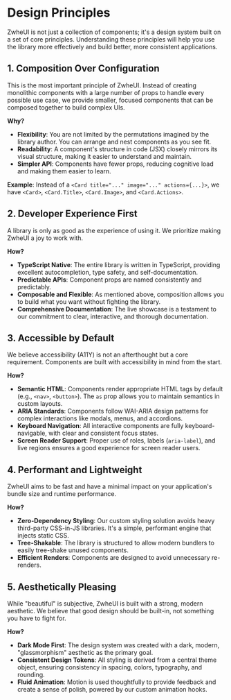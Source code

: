 # Design Principles

ZwheUI is not just a collection of components; it's a design system built on a set of core principles. Understanding these principles will help you use the library more effectively and build better, more consistent applications.

## 1. Composition Over Configuration

This is the most important principle of ZwheUI. Instead of creating monolithic components with a large number of props to handle every possible use case, we provide smaller, focused components that can be composed together to build complex UIs.

**Why?**
-   **Flexibility**: You are not limited by the permutations imagined by the library author. You can arrange and nest components as you see fit.
-   **Readability**: A component's structure in code (JSX) closely mirrors its visual structure, making it easier to understand and maintain.
-   **Simpler API**: Components have fewer props, reducing cognitive load and making them easier to learn.

**Example**: Instead of a `<Card title="..." image="..." actions={...}>`, we have `<Card>`, `<Card.Title>`, `<Card.Image>`, and `<Card.Actions>`.

## 2. Developer Experience First

A library is only as good as the experience of using it. We prioritize making ZwheUI a joy to work with.

**How?**
-   **TypeScript Native**: The entire library is written in TypeScript, providing excellent autocompletion, type safety, and self-documentation.
-   **Predictable APIs**: Component props are named consistently and predictably.
-   **Composable and Flexible**: As mentioned above, composition allows you to build what you want without fighting the library.
-   **Comprehensive Documentation**: The live showcase is a testament to our commitment to clear, interactive, and thorough documentation.

## 3. Accessible by Default

We believe accessibility (A11Y) is not an afterthought but a core requirement. Components are built with accessibility in mind from the start.

**How?**
-   **Semantic HTML**: Components render appropriate HTML tags by default (e.g., `<nav>`, `<button>`). The `as` prop allows you to maintain semantics in custom layouts.
-   **ARIA Standards**: Components follow WAI-ARIA design patterns for complex interactions like modals, menus, and accordions.
-   **Keyboard Navigation**: All interactive components are fully keyboard-navigable, with clear and consistent focus states.
-   **Screen Reader Support**: Proper use of roles, labels (`aria-label`), and live regions ensures a good experience for screen reader users.

## 4. Performant and Lightweight

ZwheUI aims to be fast and have a minimal impact on your application's bundle size and runtime performance.

**How?**
-   **Zero-Dependency Styling**: Our custom styling solution avoids heavy third-party CSS-in-JS libraries. It's a simple, performant engine that injects static CSS.
-   **Tree-Shakable**: The library is structured to allow modern bundlers to easily tree-shake unused components.
-   **Efficient Renders**: Components are designed to avoid unnecessary re-renders.

## 5. Aesthetically Pleasing

While "beautiful" is subjective, ZwheUI is built with a strong, modern aesthetic. We believe that good design should be built-in, not something you have to fight for.

**How?**
-   **Dark Mode First**: The design system was created with a dark, modern, "glassmorphism" aesthetic as the primary goal.
-   **Consistent Design Tokens**: All styling is derived from a central theme object, ensuring consistency in spacing, colors, typography, and rounding.
-   **Fluid Animation**: Motion is used thoughtfully to provide feedback and create a sense of polish, powered by our custom animation hooks.
